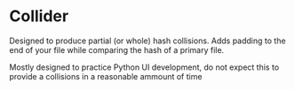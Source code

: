 # Collider

Designed to produce partial (or whole) hash collisions. Adds padding to the end of your file while comparing the hash of a primary file.

Mostly designed to practice Python UI development, do not expect this to provide a collisions in a reasonable ammount of time
